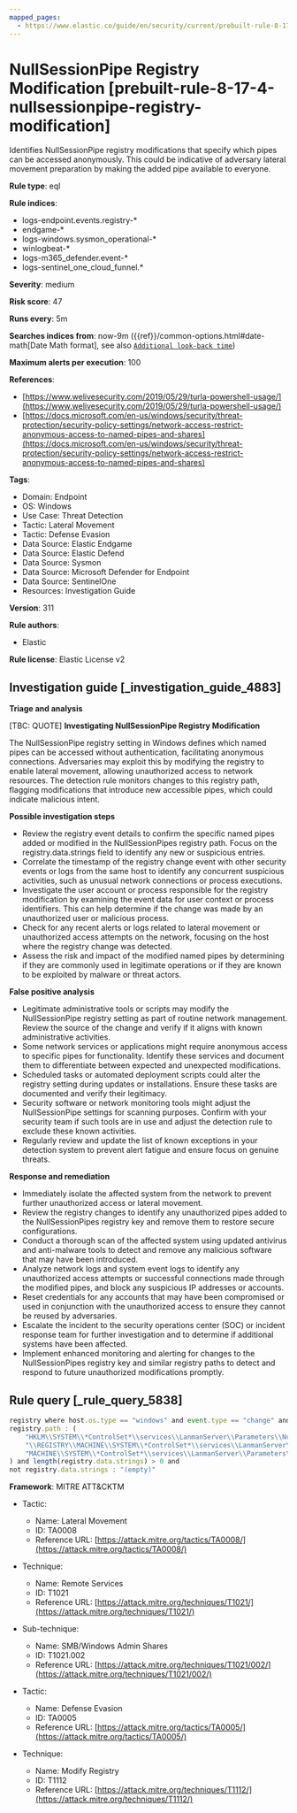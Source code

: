 ```yaml
---
mapped_pages:
  - https://www.elastic.co/guide/en/security/current/prebuilt-rule-8-17-4-nullsessionpipe-registry-modification.html
---
```


# NullSessionPipe Registry Modification [prebuilt-rule-8-17-4-nullsessionpipe-registry-modification]

Identifies NullSessionPipe registry modifications that specify which pipes can be accessed anonymously. This could be indicative of adversary lateral movement preparation by making the added pipe available to everyone.

**Rule type**: eql

**Rule indices**:

* logs-endpoint.events.registry-*
* endgame-*
* logs-windows.sysmon_operational-*
* winlogbeat-*
* logs-m365_defender.event-*
* logs-sentinel_one_cloud_funnel.*

**Severity**: medium

**Risk score**: 47

**Runs every**: 5m

**Searches indices from**: now-9m ({{ref}}/common-options.html#date-math[Date Math format], see also [`Additional look-back time`](docs-content://solutions/security/detect-and-alert/create-detection-rule.md#rule-schedule))

**Maximum alerts per execution**: 100

**References**:

* [https://www.welivesecurity.com/2019/05/29/turla-powershell-usage/](https://www.welivesecurity.com/2019/05/29/turla-powershell-usage/)
* [https://docs.microsoft.com/en-us/windows/security/threat-protection/security-policy-settings/network-access-restrict-anonymous-access-to-named-pipes-and-shares](https://docs.microsoft.com/en-us/windows/security/threat-protection/security-policy-settings/network-access-restrict-anonymous-access-to-named-pipes-and-shares)

**Tags**:

* Domain: Endpoint
* OS: Windows
* Use Case: Threat Detection
* Tactic: Lateral Movement
* Tactic: Defense Evasion
* Data Source: Elastic Endgame
* Data Source: Elastic Defend
* Data Source: Sysmon
* Data Source: Microsoft Defender for Endpoint
* Data Source: SentinelOne
* Resources: Investigation Guide

**Version**: 311

**Rule authors**:

* Elastic

**Rule license**: Elastic License v2

## Investigation guide [_investigation_guide_4883]

**Triage and analysis**

[TBC: QUOTE]
**Investigating NullSessionPipe Registry Modification**

The NullSessionPipe registry setting in Windows defines which named pipes can be accessed without authentication, facilitating anonymous connections. Adversaries may exploit this by modifying the registry to enable lateral movement, allowing unauthorized access to network resources. The detection rule monitors changes to this registry path, flagging modifications that introduce new accessible pipes, which could indicate malicious intent.

**Possible investigation steps**

* Review the registry event details to confirm the specific named pipes added or modified in the NullSessionPipes registry path. Focus on the registry.data.strings field to identify any new or suspicious entries.
* Correlate the timestamp of the registry change event with other security events or logs from the same host to identify any concurrent suspicious activities, such as unusual network connections or process executions.
* Investigate the user account or process responsible for the registry modification by examining the event data for user context or process identifiers. This can help determine if the change was made by an unauthorized user or malicious process.
* Check for any recent alerts or logs related to lateral movement or unauthorized access attempts on the network, focusing on the host where the registry change was detected.
* Assess the risk and impact of the modified named pipes by determining if they are commonly used in legitimate operations or if they are known to be exploited by malware or threat actors.

**False positive analysis**

* Legitimate administrative tools or scripts may modify the NullSessionPipe registry setting as part of routine network management. Review the source of the change and verify if it aligns with known administrative activities.
* Some network services or applications might require anonymous access to specific pipes for functionality. Identify these services and document them to differentiate between expected and unexpected modifications.
* Scheduled tasks or automated deployment scripts could alter the registry setting during updates or installations. Ensure these tasks are documented and verify their legitimacy.
* Security software or network monitoring tools might adjust the NullSessionPipe settings for scanning purposes. Confirm with your security team if such tools are in use and adjust the detection rule to exclude these known activities.
* Regularly review and update the list of known exceptions in your detection system to prevent alert fatigue and ensure focus on genuine threats.

**Response and remediation**

* Immediately isolate the affected system from the network to prevent further unauthorized access or lateral movement.
* Review the registry changes to identify any unauthorized pipes added to the NullSessionPipes registry key and remove them to restore secure configurations.
* Conduct a thorough scan of the affected system using updated antivirus and anti-malware tools to detect and remove any malicious software that may have been introduced.
* Analyze network logs and system event logs to identify any unauthorized access attempts or successful connections made through the modified pipes, and block any suspicious IP addresses or accounts.
* Reset credentials for any accounts that may have been compromised or used in conjunction with the unauthorized access to ensure they cannot be reused by adversaries.
* Escalate the incident to the security operations center (SOC) or incident response team for further investigation and to determine if additional systems have been affected.
* Implement enhanced monitoring and alerting for changes to the NullSessionPipes registry key and similar registry paths to detect and respond to future unauthorized modifications promptly.


## Rule query [_rule_query_5838]

```js
registry where host.os.type == "windows" and event.type == "change" and
registry.path : (
    "HKLM\\SYSTEM\\*ControlSet*\\services\\LanmanServer\\Parameters\\NullSessionPipes",
    "\\REGISTRY\\MACHINE\\SYSTEM\\*ControlSet*\\services\\LanmanServer\\Parameters\\NullSessionPipes",
    "MACHINE\\SYSTEM\\*ControlSet*\\services\\LanmanServer\\Parameters\\NullSessionPipes"
) and length(registry.data.strings) > 0 and
not registry.data.strings : "(empty)"
```

**Framework**: MITRE ATT&CKTM

* Tactic:

    * Name: Lateral Movement
    * ID: TA0008
    * Reference URL: [https://attack.mitre.org/tactics/TA0008/](https://attack.mitre.org/tactics/TA0008/)

* Technique:

    * Name: Remote Services
    * ID: T1021
    * Reference URL: [https://attack.mitre.org/techniques/T1021/](https://attack.mitre.org/techniques/T1021/)

* Sub-technique:

    * Name: SMB/Windows Admin Shares
    * ID: T1021.002
    * Reference URL: [https://attack.mitre.org/techniques/T1021/002/](https://attack.mitre.org/techniques/T1021/002/)

* Tactic:

    * Name: Defense Evasion
    * ID: TA0005
    * Reference URL: [https://attack.mitre.org/tactics/TA0005/](https://attack.mitre.org/tactics/TA0005/)

* Technique:

    * Name: Modify Registry
    * ID: T1112
    * Reference URL: [https://attack.mitre.org/techniques/T1112/](https://attack.mitre.org/techniques/T1112/)



